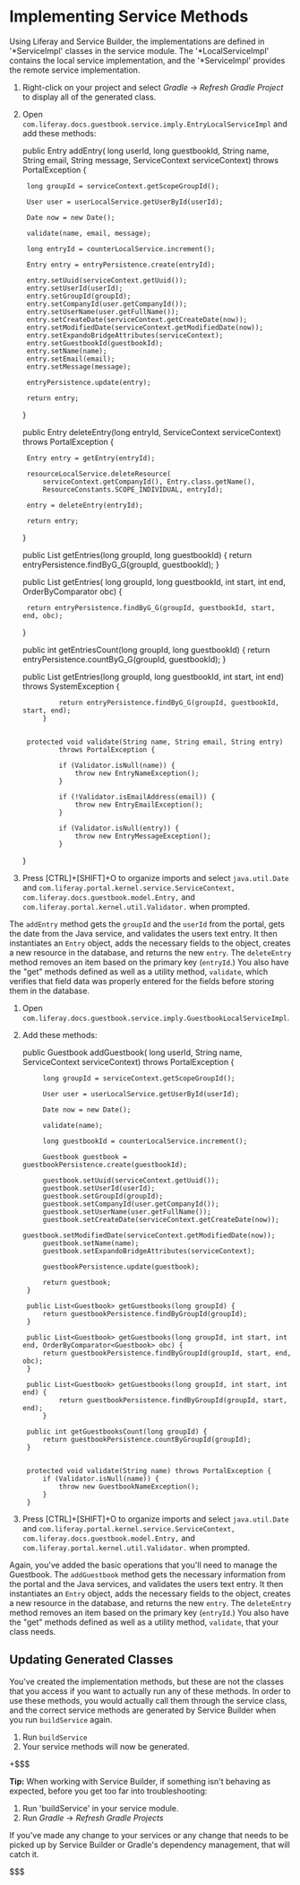 # Implementing Service Methods

Using Liferay and Service Builder, the implementations are defined in 
'*ServiceImpl' classes in the service module. The '*LocalServiceImpl' contains the local service implementation, and the '*ServiceImpl' provides the remote
service implementation.

1. Right-click on your project and select *Gradle* &rarr; *Refresh Gradle Project* to display all of the generated class.

2. Open `com.liferay.docs.guestbook.service.imply.EntryLocalServiceImpl` and add these methods:

	public Entry addEntry(
			long userId, long guestbookId, String name, String email,
			String message, ServiceContext serviceContext)
		throws PortalException {

		long groupId = serviceContext.getScopeGroupId();

		User user = userLocalService.getUserById(userId);

		Date now = new Date();

		validate(name, email, message);

		long entryId = counterLocalService.increment();

		Entry entry = entryPersistence.create(entryId);

		entry.setUuid(serviceContext.getUuid());
		entry.setUserId(userId);
		entry.setGroupId(groupId);
		entry.setCompanyId(user.getCompanyId());
		entry.setUserName(user.getFullName());
		entry.setCreateDate(serviceContext.getCreateDate(now));
		entry.setModifiedDate(serviceContext.getModifiedDate(now));
		entry.setExpandoBridgeAttributes(serviceContext);
		entry.setGuestbookId(guestbookId);
		entry.setName(name);
		entry.setEmail(email);
		entry.setMessage(message);

		entryPersistence.update(entry);

		return entry;
	}

	public Entry deleteEntry(long entryId, ServiceContext serviceContext)
		throws PortalException {

		Entry entry = getEntry(entryId);

		resourceLocalService.deleteResource(
			serviceContext.getCompanyId(), Entry.class.getName(),
			ResourceConstants.SCOPE_INDIVIDUAL, entryId);

		entry = deleteEntry(entryId);

		return entry;
	}

	public List<Entry> getEntries(long groupId, long guestbookId) {
		return entryPersistence.findByG_G(groupId, guestbookId);
	}

	public List<Entry> getEntries(
		long groupId, long guestbookId, int start, int end, OrderByComparator<Entry> obc) {

		return entryPersistence.findByG_G(groupId, guestbookId, start, end, obc);
	}

	public int getEntriesCount(long groupId, long guestbookId) {
		return entryPersistence.countByG_G(groupId, guestbookId);
	}
	
	public List<Entry> getEntries(long groupId, long guestbookId, int start, int end)
			     throws SystemException {

			    return entryPersistence.findByG_G(groupId, guestbookId, start, end);
			}
	
	
		protected void validate(String name, String email, String entry)
				throws PortalException {

				if (Validator.isNull(name)) {
					throw new EntryNameException();
				}

				if (!Validator.isEmailAddress(email)) {
					throw new EntryEmailException();
				}

				if (Validator.isNull(entry)) {
					throw new EntryMessageException();
				}
	}
	
	
	
3. Press [CTRL]+[SHIFT]+O to organize imports and select `java.util.Date` and
    `com.liferay.portal.kernel.service.ServiceContext,`
	`com.liferay.docs.guestbook.model.Entry,` and 
	`com.liferay.portal.kernel.util.Validator.` when prompted.

The `addEntry` method gets the `groupId` and the `userId` from the portal, 
gets the date from the Java service, and validates the users text entry. It then
instantiates an `Entry` object, adds the necessary fields to the object, 
creates a new resource in the database, and returns the new `entry`. The 
`deleteEntry` method removes an item based on the primary key (`entryId`.) You 
also have the "get" methods defined as well as a utility method, `validate`, 
which verifies that field data was properly entered for the fields before storing them in the database.

1. Open `com.liferay.docs.guestbook.service.imply.GuestbookLocalServiceImpl`.
2. Add these methods:

	public Guestbook addGuestbook(
				long userId, String name, ServiceContext serviceContext)
			throws PortalException {

			long groupId = serviceContext.getScopeGroupId();

			User user = userLocalService.getUserById(userId);

			Date now = new Date();

			validate(name);

			long guestbookId = counterLocalService.increment();

			Guestbook guestbook = guestbookPersistence.create(guestbookId);

			guestbook.setUuid(serviceContext.getUuid());
			guestbook.setUserId(userId);
			guestbook.setGroupId(groupId);
			guestbook.setCompanyId(user.getCompanyId());
			guestbook.setUserName(user.getFullName());
			guestbook.setCreateDate(serviceContext.getCreateDate(now));
			guestbook.setModifiedDate(serviceContext.getModifiedDate(now));
			guestbook.setName(name);
			guestbook.setExpandoBridgeAttributes(serviceContext);

			guestbookPersistence.update(guestbook);

			return guestbook;
		}

		public List<Guestbook> getGuestbooks(long groupId) {
			return guestbookPersistence.findByGroupId(groupId);
		}

		public List<Guestbook> getGuestbooks(long groupId, int start, int end, OrderByComparator<Guestbook> obc) {
			return guestbookPersistence.findByGroupId(groupId, start, end, obc);
		}
		
		public List<Guestbook> getGuestbooks(long groupId, int start, int end) {
				return guestbookPersistence.findByGroupId(groupId, start, end);
			}
		
		public int getGuestbooksCount(long groupId) {
			return guestbookPersistence.countByGroupId(groupId);
		}


		protected void validate(String name) throws PortalException {
			if (Validator.isNull(name)) {
				throw new GuestbookNameException();
			}
		}
	
	
3. Press [CTRL]+[SHIFT]+O to organize imports and select `java.util.Date` and
    `com.liferay.portal.kernel.service.ServiceContext,`
	`com.liferay.docs.guestbook.model.Entry,` and 
	`com.liferay.portal.kernel.util.Validator.` when prompted.

Again, you've added the basic operations that you'll need to manage the 
Guestbook. The `addGuestbook` method gets the necessary information from the portal and the Java services, and validates the users text entry. It then instantiates an `Entry` object, adds the necessary fields to the object, 
creates a new resource in the database, and returns the new `entry`. The 
`deleteEntry` method removes an item based on the primary key (`entryId`.) You 
also have the "get" methods defined as well as a utility method, `validate`, 
that your class needs.

## Updating Generated Classes
 
You've created the implementation methods, but these are not the classes that 
you access if you want to actually run any of these methods. In order to use 
these methods, you would actually call them through the service class, and the
correct service methods are generated by Service Builder when you run 
`buildService` again.

1. Run `buildService`
2. Your service methods will now be generated.

+$$$

**Tip:** When working with Service Builder, if something isn't behaving as
expected, before you get too far into troubleshooting:

1. Run 'buildService' in your service module.
2. Run *Gradle* &rarr; *Refresh Gradle Projects*

If you've made any change to your services or any change that needs to be picked
up by Service Builder or Gradle's dependency management, that will catch it.

$$$
